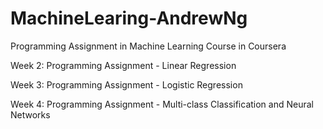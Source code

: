 # MachineLearing-AndrewNg
Programming Assignment in Machine Learning Course in Coursera 

Week 2: Programming Assignment - Linear Regression

Week 3: Programming Assignment - Logistic Regression

Week 4: Programming Assignment - Multi-class Classification and Neural Networks